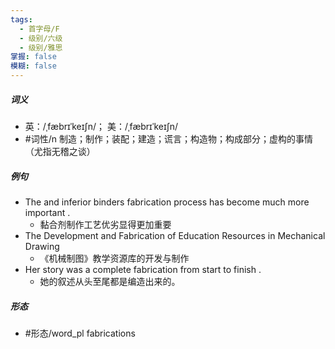```yaml
---
tags:
  - 首字母/F
  - 级别/六级
  - 级别/雅思
掌握: false
模糊: false
---
```

##### 词义
- 英：/ˌfæbrɪˈkeɪʃn/； 美：/ˌfæbrɪˈkeɪʃn/
- #词性/n  制造；制作；装配；建造；谎言；构造物；构成部分；虚构的事情（尤指无稽之谈）
##### 例句
- The and inferior binders fabrication process has become much more important .
	- 黏合剂制作工艺优劣显得更加重要
- The Development and Fabrication of Education Resources in Mechanical Drawing
	- 《机械制图》教学资源库的开发与制作
- Her story was a complete fabrication from start to finish .
	- 她的叙述从头至尾都是编造出来的。
##### 形态
- #形态/word_pl fabrications
